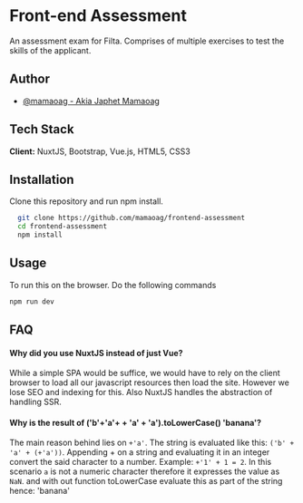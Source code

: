 # Front-end Assessment

An assessment exam for Filta. Comprises of multiple exercises to test the skills of the applicant.

## Author

- [@mamaoag - Akia Japhet Mamaoag](https://www.github.com/mamaoag)

## Tech Stack

**Client:** NuxtJS, Bootstrap, Vue.js, HTML5, CSS3

## Installation

Clone this repository and run npm install.

```bash
  git clone https://github.com/mamaoag/frontend-assessment
  cd frontend-assessment
  npm install
```

## Usage

To run this on the browser. Do the following commands

```bash
npm run dev
```

## FAQ

#### Why did you use NuxtJS instead of just Vue?

While a simple SPA would be suffice, we would have to rely on the client browser to load all our javascript resources then load the site. However we lose SEO and indexing for this. Also NuxtJS handles the abstraction of handling SSR.

#### Why is the result of ('b'+'a'+ + 'a' + 'a').toLowerCase() 'banana'?

The main reason behind lies on `+'a'`. The string is evaluated like this:
`('b' + 'a' + (+'a'))`. Appending + on a string and evaluating it in an integer convert the said character to a number. Example: `+'1' + 1 = 2`. In this scenario `a` is not a numeric character therefore it expresses the value as `NaN`. and with out function toLowerCase evaluate this as part of the string hence: 'banana'
